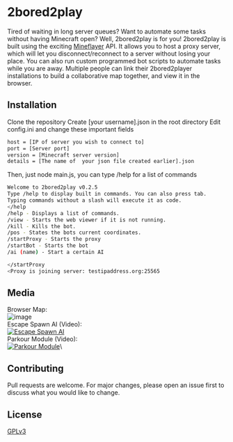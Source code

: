 # 2bored2play

Tired of waiting in long server queues? Want to automate some tasks without having Minecraft open? 
Well, 2bored2play is for you!
2bored2play is built using the exciting [Mineflayer](https://github.com/PrismarineJS/mineflayer) API. It allows you to host a proxy server, which will let you disconnect/reconnect to a server without losing your place. You can also run custom programmed bot scripts to automate  tasks while you are away. Multiple people can link their 2bored2player installations to build a collaborative map together, and view it in the browser.

## Installation

Clone the repository 
Create [your username].json in the root directory
Edit config.ini and change these important fields



```bash
host = [IP of server you wish to connect to]
port = [Server port]
version = [Minecraft server version]
details = [The name of  your json file created earlier].json
```

Then, just node main.js, you can type /help for a list of commands

```bash
Welcome to 2bored2play v0.2.5
Type /help to display built in commands. You can also press tab.
Typing commands without a slash will execute it as code.
</help
/help - Displays a list of commands.
/view - Starts the web viewer if it is not running.
/kill - Kills the bot.
/pos - States the bots current coordinates.
/startProxy - Starts the proxy
/startBot - Starts the bot
/ai (name) - Start a certain AI

</startProxy
<Proxy is joining server: testipaddress.org:25565
```


## Media
Browser Map:\
![image](https://github.com/TreeOfSelf/2bored2play/assets/53889485/c58bf32d-3dd3-4efc-bab1-40183ca43e4b)\
Escape Spawn AI (Video):\
[![Escape Spawn AI](http://img.youtube.com/vi/JqV5kS_ofT8/0.jpg)](http://www.youtube.com/watch?v=JqV5kS_ofT8 "Escape Spawn AI")\
Parkour Module (Video):\
[![Parkour Module](http://img.youtube.com/vi/f2XB4dmkzaw/0.jpg)](http://www.youtube.com/watch?v=f2XB4dmkzaw "Parkour Module")\



## Contributing

Pull requests are welcome. For major changes, please open an issue first
to discuss what you would like to change.

## License

[GPLv3](https://choosealicense.com/licenses/gpl-3.0/)
